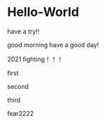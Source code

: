 # Hello-World
have a try!!

good morning 
have a good day!

2021 fighting！！！



first



second



third



fear2222